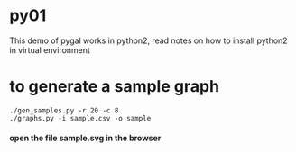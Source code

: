 # py01


This demo of pygal works in python2, read notes on how to install python2 in virtual environment

# to generate a sample graph
```
./gen_samples.py -r 20 -c 8
./graphs.py -i sample.csv -o sample

```
#### open the file sample.svg in the browser
